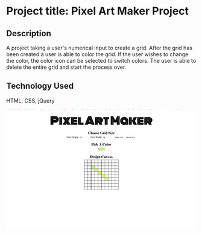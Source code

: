 # Project title: Pixel Art Maker Project

## Description
A project taking a user's numerical input to create a grid. After the grid has been created a user is able to color the grid. If the user wishes to change the color, the color icon can be selected to switch colors. The user is able to delete the entire grid and start the process over.


## Technology Used
HTML, CSS, jQuery


![Alt text](screenshot.jpg?raw=true "Pixel Art Maker")
